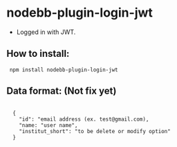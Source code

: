 # nodebb-plugin-login-jwt

* Logged in with JWT.

## How to install:

<pre><code> npm install nodebb-plugin-login-jwt </code></pre>

## Data format: (Not fix yet)

<pre><code>
  {
    "id": "email address (ex. test@gmail.com),
    "name: "user name",
    "institut_short": "to be delete or modify option"
  }
</code></pre>
